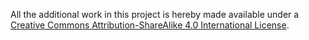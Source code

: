 All the additional work in this project is hereby made available under a [Creative Commons Attribution-ShareAlike 4.0 International License](https://creativecommons.org/licenses/by-sa/4.0/). 
